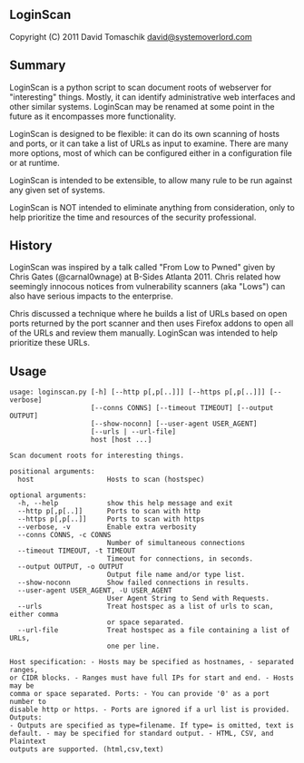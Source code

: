 LoginScan
---------
Copyright (C) 2011 David Tomaschik <david@systemoverlord.com>

Summary
-------
LoginScan is a python script to scan document roots of webserver for
"interesting" things.  Mostly, it can identify administrative web
interfaces and other similar systems.  LoginScan may be renamed at
some point in the future as it encompasses more functionality.

LoginScan is designed to be flexible: it can do its own scanning of
hosts and ports, or it can take a list of URLs as input to examine.
There are many more options, most of which can be configured either
in a configuration file or at runtime.

LoginScan is intended to be extensible, to allow many rule to be run
against any given set of systems.

LoginScan is NOT intended to eliminate anything from consideration,
only to help prioritize the time and resources of the security
professional.

History
-------
LoginScan was inspired by a talk called "From Low to Pwned" given by
Chris Gates (@carnal0wnage) at B-Sides Atlanta 2011.  Chris related
how seemingly innocous notices from vulnerability scanners (aka "Lows")
can also have serious impacts to the enterprise.

Chris discussed a technique where he builds a list of URLs based on 
open ports returned by the port scanner and then uses Firefox addons
to open all of the URLs and review them manually.  LoginScan was
intended to help prioritize these URLs.

Usage
-----
    usage: loginscan.py [-h] [--http p[,p[..]]] [--https p[,p[..]]] [--verbose]
                        [--conns CONNS] [--timeout TIMEOUT] [--output OUTPUT]
                        [--show-noconn] [--user-agent USER_AGENT]
                        [--urls | --url-file]
                        host [host ...]
    
    Scan document roots for interesting things.
    
    positional arguments:
      host                  Hosts to scan (hostspec)
    
    optional arguments:
      -h, --help            show this help message and exit
      --http p[,p[..]]      Ports to scan with http
      --https p[,p[..]]     Ports to scan with https
      --verbose, -v         Enable extra verbosity
      --conns CONNS, -c CONNS
                            Number of simultaneous connections
      --timeout TIMEOUT, -t TIMEOUT
                            Timeout for connections, in seconds.
      --output OUTPUT, -o OUTPUT
                            Output file name and/or type list.
      --show-noconn         Show failed connections in results.
      --user-agent USER_AGENT, -U USER_AGENT
                            User Agent String to Send with Requests.
      --urls                Treat hostspec as a list of urls to scan, either comma
                            or space separated.
      --url-file            Treat hostspec as a file containing a list of URLs,
                            one per line.
    
    Host specification: - Hosts may be specified as hostnames, - separated ranges,
    or CIDR blocks. - Ranges must have full IPs for start and end. - Hosts may be
    comma or space separated. Ports: - You can provide '0' as a port number to
    disable http or https. - Ports are ignored if a url list is provided. Outputs:
    - Outputs are specified as type=filename. If type= is omitted, text is
    default. - may be specified for standard output. - HTML, CSV, and Plaintext
    outputs are supported. (html,csv,text)
